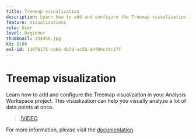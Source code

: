 ```yaml
---
title: Treemap visualization
description: Learn how to add and configure the Treemap visualization in your Analysis Workspace project. This visualization can help you visually analyze a lot of data points at once.
feature: Visualizations
role: User
level: Beginner
thumbnail: 334458.jpg
kt: 8186
exl-id: 136f0175-ca0a-4b7d-ac58-def09c44c17f
---
```

# Treemap visualization

Learn how to add and configure the Treemap visualization in your Analysis Workspace project. This visualization can help you visually analyze a lot of data points at once.

>[!VIDEO](https://video.tv.adobe.com/v/334458/?quality=12&learn=on)

For more information, please visit the [documentation](https://experienceleague.adobe.com/docs/analytics/analyze/analysis-workspace/visualizations/treemap.html?lang=en).
